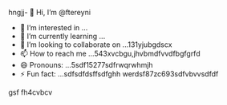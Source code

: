 hngjj- 👋 Hi, I’m @ftereyni
- 👀 I’m interested in ...
- 🌱 I’m currently learning ...
- 💞️ I’m looking to collaborate on ...131yjubgdscx
- 📫 How to reach me ...543xvcbgu,jhvbmdfvvdfbgfgrfd
- 😄 Pronouns: ...5sdf15277sdfrwqrwhmjh
- ⚡ Fun fact: ...sdfsdfdsffsdfghh
werdsf87zc693sdfvbvvsdfdf
<!---sdfdfgsdfsdfw66363hng2222hjmhjmqew
ftereyni/ftereyni is a ✨ special ✨ repository becausgere its `README.md` (thi65s file) appears on your GitHub promghhgmfile.45bgbgh,j
You can click the Preview link to take a look at your uyuy.5jmjmjnbbnbn
--->
gsf
fh4cvbcv
